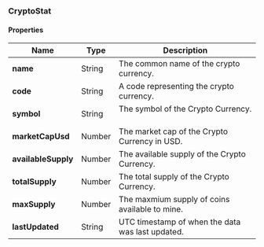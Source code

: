 
[//]: # (CLASS:CryptoStat)

[//]: # (KIND:object)

### CryptoStat

#### Properties

[//]: # (START_DEFINITION)

Name | Type | Description
------------ | ------------- | -------------
**name** | String | The common name of the crypto currency. &nbsp;
**code** | String | A code representing the crypto currency. &nbsp;
**symbol** | String | The symbol of the Crypto Currency. &nbsp;
**marketCapUsd** | Number | The market cap of the Crypto Currency in USD. &nbsp;
**availableSupply** | Number | The available supply of the Crypto Currency. &nbsp;
**totalSupply** | Number | The total supply of the Crypto Currency. &nbsp;
**maxSupply** | Number | The maxmium supply of coins available to mine. &nbsp;
**lastUpdated** | String | UTC timestamp of when the data was last updated. &nbsp;

[//]: # (END_DEFINITION)





